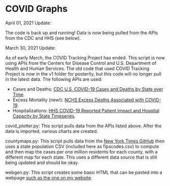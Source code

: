 # COVID Graphs

April 01, 2021 Update:

The code is back up and running! Data is now being pulled from the APIs from the CDC and HHS (see below).

March 30, 2021 Update:

As of early March, the COVID Tracking Project has ended. This script is now using APIs from the Centers for Disease Control 
and U.S. Department of Health and Human Services. The old code that used COVID Tracking Project is now in the v1 folder for 
posterity, but this code will no longer pull in the latest data. The following APIs are used:
- Cases and Deaths: [CDC U.S. COVID-19 Cases and Deaths by State over Time](https://data.cdc.gov/Case-Surveillance/United-States-COVID-19-Cases-and-Deaths-by-State-o/9mfq-cb36).
- Excess Mortality (new!): [NCHS Excess Deaths Associated with COVID-19](https://data.cdc.gov/NCHS/Excess-Deaths-Associated-with-COVID-19/xkkf-xrst).
- Hospitalizations: [HHS COVID-19 Reported Patient Impact and Hospital Capacity by State Timeseries](https://healthdata.gov/Hospital/COVID-19-Reported-Patient-Impact-and-Hospital-Capa/g62h-syeh).

covid_plotter.py: This script pulls data from the APIs listed above. After the data is imported, various charts are created.

countymaps.py: This script pulls data from the [New York Times GitHub](https://github.com/nytimes/covid-19-data/)
then uses a state population CSV (included here as fipscodes.csv) to compute and then map the cases per one million
residents for each county, with a different map for each state. This uses a different data source that is still being updated and should be okay.

webgen.py: This script creates some basic HTML that can be pasted into a webpage [such as the one on my website](http://jasonsweathercenter.com/covid.html).
